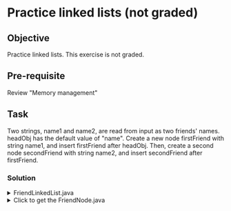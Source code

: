 # Practice linked lists (not graded)

## Objective
Practice linked lists. This exercise is not graded.

## Pre-requisite
Review "Memory management"

## Task
Two strings, name1 and name2, are read from input as two friends' names. headObj has the default value of "name". 
Create a new node firstFriend with string name1, and insert firstFriend after headObj. 
Then, create a second node secondFriend with string name2, and insert secondFriend after firstFriend.

### Solution
<details> <summary> FriendLinkedList.java </summary>
<p>

``` java
import java.util.Scanner;

public class FriendLinkedList {
    public static void main(String[] args) {
        Scanner scnr = new Scanner(System.in);
        FriendNode headObj;
        FriendNode firstFriend;
        FriendNode secondFriend;
        FriendNode currFriend;
        String name1;
        String name2;

        name1 = scnr.next();
        name2 = scnr.next();

        headObj = new FriendNode("name");

        /* Your code goes here */

        currFriend = headObj;
        while (currFriend != null) {
            currFriend.printNodeData();
            currFriend = currFriend.getNext();
        }
    }
}
```

</p>
</details>

<details> <summary> Click to get the FriendNode.java </summary>
<p>

``` java
public class FriendNode {
    private String nameVal;
    private FriendNode nextNodeRef;

    public FriendNode(String nameInit) {
        this.nameVal = nameInit;
        this.nextNodeRef = null;
    }
    public void insertAfter(FriendNode nodeLoc) {
        FriendNode tmpNext;

        tmpNext = this.nextNodeRef;
        this.nextNodeRef = nodeLoc;
        nodeLoc.nextNodeRef = tmpNext;
    }

    public FriendNode getNext() {
        return this.nextNodeRef;
    }

    public void printNodeData() {
        System.out.println(this.nameVal);
    }
}
```
</p>
</details>




